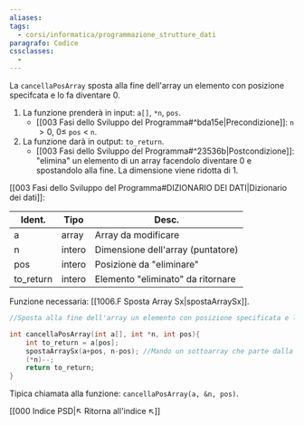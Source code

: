 ```yaml
---
aliases: 
tags:
  - corsi/informatica/programmazione_strutture_dati
paragrafo: Codice
cssclasses:
  - 
---
```

La `cancellaPosArray` sposta alla fine dell'array un elemento con posizione specifcata e lo fa diventare $0$.

1. La funzione prenderà in input: `a[]`, `*n`, `pos`.
	- [[003 Fasi dello Sviluppo del Programma#^bda15e|Precondizione]]: `n` $>0$, $0\leq$ `pos` $<$ `n`.
2. La funzione darà in output: `to_return`.
	- [[003 Fasi dello Sviluppo del Programma#^23536b|Postcondizione]]: "elimina" un elemento di un array facendolo diventare $0$ e spostandolo alla fine. La dimensione viene ridotta di 1.

[[003 Fasi dello Sviluppo del Programma#DIZIONARIO DEI DATI|Dizionario dei dati]]:

| Ident.    | Tipo   | Desc.                             |
| --------- | ------ | --------------------------------- |
| a         | array  | Array da modificare               |
| n         | intero | Dimensione dell'array (puntatore) |
| pos       | intero | Posizione da "eliminare"          |
| to_return | intero | Elemento "eliminato" da ritornare |

Funzione necessaria: [[1006.F Sposta Array Sx|spostaArraySx]].

```C
//Sposta alla fine dell'array un elemento con posizione specificata e lo fa diventare 0. Ritorna il primo elemento che verrà eliminato.

int cancellaPosArray(int a[], int *n, int pos){
	int to_return = a[pos];
	spostaArraySx(a+pos, n-pos); //Mando un sottoarray che parte dalla posizione
	(*n)--;
	return to_return;
}
```

Tipica chiamata alla funzione: `cancellaPosArray(a, &n, pos)`.

[[000 Indice PSD|↖ Ritorna all'indice ↖]]